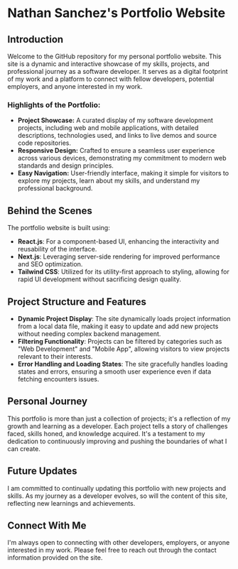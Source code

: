 # Nathan Sanchez's Portfolio Website

## Introduction

Welcome to the GitHub repository for my personal portfolio website. This site is a dynamic and interactive showcase of my skills, projects, and professional journey as a software developer. It serves as a digital footprint of my work and a platform to connect with fellow developers, potential employers, and anyone interested in my work.

### Highlights of the Portfolio:

- **Project Showcase:** A curated display of my software development projects, including web and mobile applications, with detailed descriptions, technologies used, and links to live demos and source code repositories.
- **Responsive Design:** Crafted to ensure a seamless user experience across various devices, demonstrating my commitment to modern web standards and design principles.
- **Easy Navigation:** User-friendly interface, making it simple for visitors to explore my projects, learn about my skills, and understand my professional background.

## Behind the Scenes

The portfolio website is built using:

- **React.js**: For a component-based UI, enhancing the interactivity and reusability of the interface.
- **Next.js**: Leveraging server-side rendering for improved performance and SEO optimization.
- **Tailwind CSS**: Utilized for its utility-first approach to styling, allowing for rapid UI development without sacrificing design quality.

## Project Structure and Features

- **Dynamic Project Display**: The site dynamically loads project information from a local data file, making it easy to update and add new projects without needing complex backend management.
- **Filtering Functionality**: Projects can be filtered by categories such as "Web Development" and "Mobile App", allowing visitors to view projects relevant to their interests.
- **Error Handling and Loading States**: The site gracefully handles loading states and errors, ensuring a smooth user experience even if data fetching encounters issues.

## Personal Journey

This portfolio is more than just a collection of projects; it's a reflection of my growth and learning as a developer. Each project tells a story of challenges faced, skills honed, and knowledge acquired. It's a testament to my dedication to continuously improving and pushing the boundaries of what I can create.

## Future Updates

I am committed to continually updating this portfolio with new projects and skills. As my journey as a developer evolves, so will the content of this site, reflecting new learnings and achievements.

## Connect With Me

I'm always open to connecting with other developers, employers, or anyone interested in my work. Please feel free to reach out through the contact information provided on the site.
